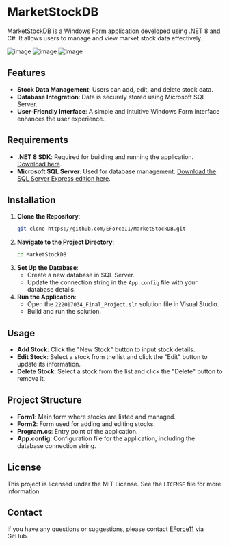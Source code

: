
# MarketStockDB

MarketStockDB is a Windows Form application developed using .NET 8 and C#. It allows users to manage and view market stock data effectively.

![image](https://github.com/user-attachments/assets/e945332c-32ba-4186-a59b-7c4130b0c2bc) ![image](https://github.com/user-attachments/assets/d32844f3-e9fd-483f-a5ed-ef5deb28cfbd) ![image](https://github.com/user-attachments/assets/e24e3e06-7782-49bf-973a-5f49b2413cfc)

## Features

- **Stock Data Management**: Users can add, edit, and delete stock data.
- **Database Integration**: Data is securely stored using Microsoft SQL Server.
- **User-Friendly Interface**: A simple and intuitive Windows Form interface enhances the user experience.

## Requirements

- **.NET 8 SDK**: Required for building and running the application. [Download here](https://dotnet.microsoft.com/download/dotnet/8.0).
- **Microsoft SQL Server**: Used for database management. [Download the SQL Server Express edition here](https://www.microsoft.com/en-us/sql-server/sql-server-downloads).

## Installation

1. **Clone the Repository**:
   ```bash
   git clone https://github.com/EForce11/MarketStockDB.git
   ```
2. **Navigate to the Project Directory**:
   ```bash
   cd MarketStockDB
   ```
3. **Set Up the Database**:
   - Create a new database in SQL Server.
   - Update the connection string in the `App.config` file with your database details.
4. **Run the Application**:
   - Open the `222017034_Final_Project.sln` solution file in Visual Studio.
   - Build and run the solution.

## Usage

- **Add Stock**: Click the "New Stock" button to input stock details.
- **Edit Stock**: Select a stock from the list and click the "Edit" button to update its information.
- **Delete Stock**: Select a stock from the list and click the "Delete" button to remove it.

## Project Structure

- **Form1**: Main form where stocks are listed and managed.
- **Form2**: Form used for adding and editing stocks.
- **Program.cs**: Entry point of the application.
- **App.config**: Configuration file for the application, including the database connection string.

## License

This project is licensed under the MIT License. See the `LICENSE` file for more information.

## Contact

If you have any questions or suggestions, please contact [EForce11](https://github.com/EForce11) via GitHub.

